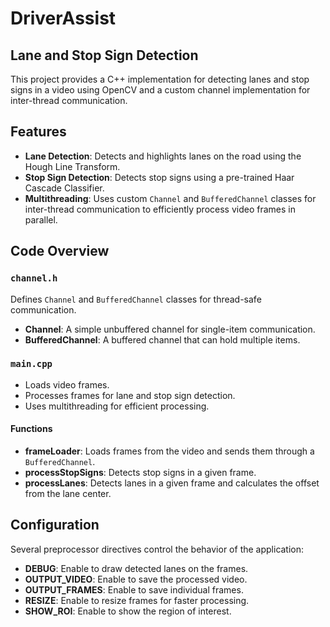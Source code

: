 # DriverAssist

## Lane and Stop Sign Detection

This project provides a C++ implementation for detecting lanes and stop signs in a video using OpenCV and a custom channel implementation for inter-thread communication.

## Features

- **Lane Detection**: Detects and highlights lanes on the road using the Hough Line Transform.
- **Stop Sign Detection**: Detects stop signs using a pre-trained Haar Cascade Classifier.
- **Multithreading**: Uses custom `Channel` and `BufferedChannel` classes for inter-thread communication to efficiently process video frames in parallel.

## Code Overview

### `channel.h`

Defines `Channel` and `BufferedChannel` classes for thread-safe communication.

- **Channel**: A simple unbuffered channel for single-item communication.
- **BufferedChannel**: A buffered channel that can hold multiple items.

### `main.cpp`

- Loads video frames.
- Processes frames for lane and stop sign detection.
- Uses multithreading for efficient processing.

#### Functions

- **frameLoader**: Loads frames from the video and sends them through a `BufferedChannel`.
- **processStopSigns**: Detects stop signs in a given frame.
- **processLanes**: Detects lanes in a given frame and calculates the offset from the lane center.

## Configuration

Several preprocessor directives control the behavior of the application:

- **DEBUG**: Enable to draw detected lanes on the frames.
- **OUTPUT_VIDEO**: Enable to save the processed video.
- **OUTPUT_FRAMES**: Enable to save individual frames.
- **RESIZE**: Enable to resize frames for faster processing.
- **SHOW_ROI**: Enable to show the region of interest.
